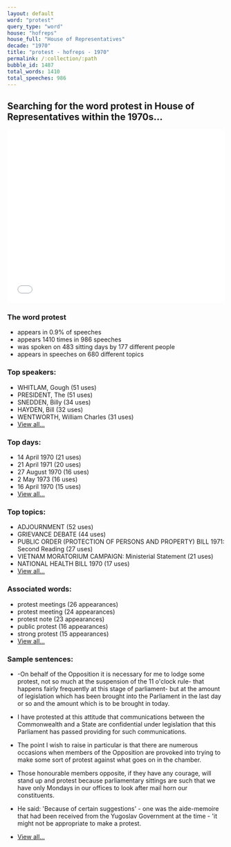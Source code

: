 ```yaml
---
layout: default
word: "protest"
query_type: "word"
house: "hofreps"
house_full: "House of Representatives"
decade: "1970"
title: "protest - hofreps - 1970"
permalink: /:collection/:path
bubble_id: 1487
total_words: 1410
total_speeches: 986
---
```



## Searching for the word **protest** in House of Representatives within the 1970s...

<iframe width="100%" height="400" frameborder="0" scrolling="no" src="//plot.ly/~wragge/1487.embed"></iframe>

### The word **protest**

* appears in 0.9% of speeches
* appears 1410 times in 986 speeches
* was spoken on 483 sitting days by 177 different people
* appears in speeches on 680 different topics

### Top speakers:

* WHITLAM, Gough (51 uses)
* PRESIDENT, The (51 uses)
* SNEDDEN, Billy (34 uses)
* HAYDEN, Bill (32 uses)
* WENTWORTH, William Charles (31 uses)
* [View all...](speakers/)


### Top days:

* 14 April 1970 (21 uses)
* 21 April 1971 (20 uses)
* 27 August 1970 (16 uses)
* 2 May 1973 (16 uses)
* 16 April 1970 (15 uses)
* [View all...](days/)


### Top topics:

* ADJOURNMENT (52 uses)
* GRIEVANCE DEBATE (44 uses)
* PUBLIC ORDER (PROTECTION OF PERSONS AND PROPERTY) BILL 1971: Second Reading (27 uses)
* VIETNAM MORATORIUM CAMPAIGN: Ministerial Statement (21 uses)
* NATIONAL HEALTH BILL 1970 (17 uses)
* [View all...](topics/)


### Associated words:

* protest meetings (26 appearances)
* protest meeting (24 appearances)
* protest note (23 appearances)
* public protest (16 appearances)
* strong protest (15 appearances)
* [View all...](collocations/)


### Sample sentences:

* -On behalf of the Opposition it is necessary for me to lodge some <span class="highlight">protest</span>, not so much at the suspension of the 11 o'clock rule- that happens fairly frequently at this stage of parliament- but at the amount of legislation which has been brought into the Parliament in the last day or so and the amount which is to be brought in today.

* I have protested at this attitude that communications between the Commonwealth and a State are confidential under legislation that this Parliament has passed providing for such communications.

* The point I wish to raise in particular is that there are numerous occasions when members of the Opposition are provoked into trying to make some sort of <span class="highlight">protest</span> against what goes on in the chamber.

* Those honourable members opposite, if they have any courage, will stand up and <span class="highlight">protest</span> because parliamentary sittings are such that we have only Mondays in our offices to look after mail horn our constituents.

* He said: 'Because of certain suggestions' - one was the aide-memoire that had been received from the Yugoslav Government at the time - 'it might not be appropriate to make a <span class="highlight">protest</span>.

* [View all...](contexts/)
